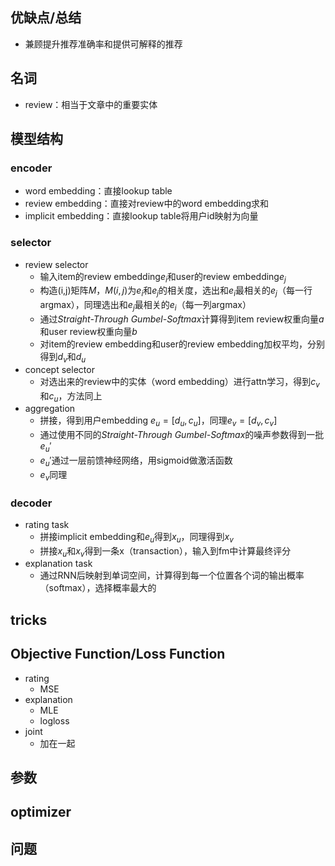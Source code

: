 ## 优缺点/总结
- 兼顾提升推荐准确率和提供可解释的推荐
## 名词
- review：相当于文章中的重要实体
## 模型结构
### encoder
- word embedding：直接lookup table
- review embedding：直接对review中的word embedding求和
- implicit embedding：直接lookup table将用户id映射为向量
### selector
- review selector
  - 输入item的review embedding$e_i$和user的review embedding$e_j$
  - 构造(i,j)矩阵$M$，$M(i,j)$为$e_i$和$e_j$的相关度，选出和$e_i$最相关的$e_j$（每一行argmax），同理选出和$e_j$最相关的$e_i$（每一列argmax）
  - 通过*Straight-Through Gumbel-Softmax*计算得到item review权重向量$a$和user review权重向量$b$
  - 对item的review embedding和user的review embedding加权平均，分别得到$d_v$和$d_u$
- concept selector
  - 对选出来的review中的实体（word embedding）进行attn学习，得到$c_v$和$c_u$，方法同上
- aggregation
  - 拼接，得到用户embedding $e_u = [d_u,c_u]$，同理$e_v = [d_v,c_v]$
  - 通过使用不同的*Straight-Through Gumbel-Softmax*的噪声参数得到一批$e_u'$
  - $e_u'$通过一层前馈神经网络，用sigmoid做激活函数
  - $e_v$同理
### decoder
- rating task
  - 拼接implicit embedding和$e_u$得到$x_u$，同理得到$x_v$
  - 拼接$x_u$和$x_v$得到一条x（transaction），输入到fm中计算最终评分
- explanation task
  - 通过RNN后映射到单词空间，计算得到每一个位置各个词的输出概率（softmax），选择概率最大的
## tricks
## Objective Function/Loss Function
- rating
  - MSE
- explanation
  - MLE
  - logloss
- joint
  - 加在一起
## 参数
## optimizer
## 问题